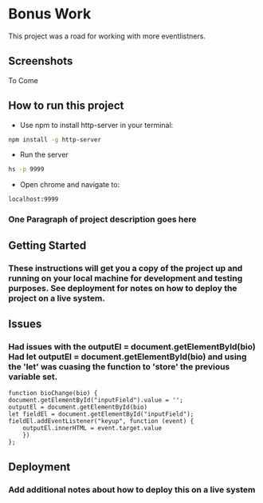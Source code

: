 # Bonus Work

This project was a road for working with more eventlistners. 

## Screenshots

To Come

## How to run this project
* Use npm to install http-server in your terminal:
```sh
npm install -g http-server
```
* Run the server
```sh
hs -p 9999
```
* Open chrome and navigate to:
```
localhost:9999
```

### One Paragraph of project description goes here

## Getting Started
### These instructions will get you a copy of the project up and running on your local machine for development and testing purposes. See deployment for notes on how to deploy the project on a live system.

## Issues
### Had issues with the outputEl = document.getElementById(bio) Had let outputEl = document.getElementById(bio) and using the 'let' was cuasing the function to 'store' the previous variable set. 

```
function bioChange(bio) {
document.getElementById("inputField").value = '';
outputEl = document.getElementById(bio)
let fieldEl = document.getElementById("inputField");
fieldEl.addEventListener("keyup", function (event) {
    outputEl.innerHTML = event.target.value
    })
};

```
## Deployment
### Add additional notes about how to deploy this on a live system


